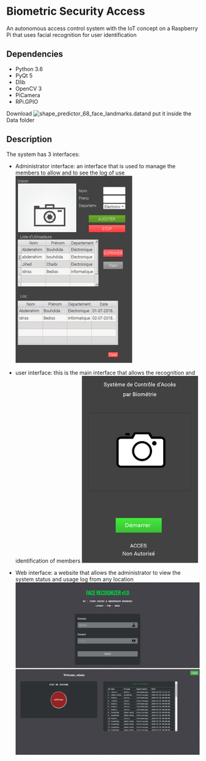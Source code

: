 # Biometric Security Access 

An autonomous access control system with the IoT concept on a Raspberry Pi that uses facial recognition for user identification

## Dependencies
- Python 3.6
- PyQt 5
- Dlib
- OpenCV 3
- PiCamera
- RPi.GPIO

Download  ![*shape_predictor_68_face_landmarks.dat*](https://osdn.net/projects/sfnet_dclib/downloads/dlib/v18.10/shape_predictor_68_face_landmarks.dat.bz2/)and put it inside the Data folder 

## Description

The system has 3 interfaces:
- Administrator interface: an interface that is used to manage the members to allow and to see the log of use
  ![Admin](https://raw.githubusercontent.com/AbderrahimBouhdida/ScAB/master/sc/admin.jpg?token=AKCLWUCG4ELxT8TYTH1DX5ki3zbyrPUuks5bWJWNwA%3D%3D)

- user interface: this is the main interface that allows the recognition and identification of members
  ![user](https://raw.githubusercontent.com/AbderrahimBouhdida/ScAB/master/sc/user.jpg?token=AKCLWXKP0Lx-ijK-gGQpEPnbrtK4mOSHks5bWJVswA%3D%3D)
  
- Web interface: a website that allows the administrator to view the system status and usage log from any location
  ![Web](https://raw.githubusercontent.com/AbderrahimBouhdida/ScAB/master/sc/web1.jpg?token=AKCLWdallMyc_gKrKStM_QHwN8oEMwNpks5bWJVRwA%3D%3D)
  ![Web](https://raw.githubusercontent.com/AbderrahimBouhdida/ScAB/master/sc/web2.jpg?token=AKCLWWNeQwGeT_agAD8ArKq3HyRCFzL9ks5bWJUxwA%3D%3D)
